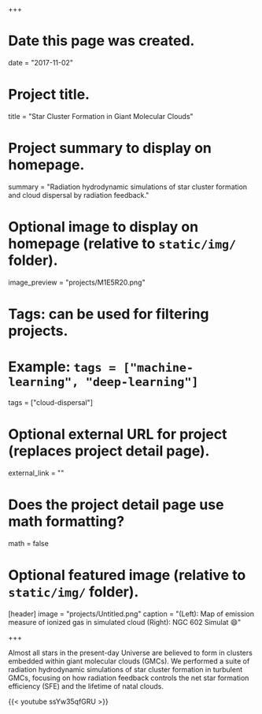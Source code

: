 +++
# Date this page was created.
date = "2017-11-02"

# Project title.
title = "Star Cluster Formation in Giant Molecular Clouds"

# Project summary to display on homepage.
summary = "Radiation hydrodynamic simulations of star cluster formation and cloud dispersal by radiation feedback."

# Optional image to display on homepage (relative to `static/img/` folder).
image_preview = "projects/M1E5R20.png"

# Tags: can be used for filtering projects.
# Example: `tags = ["machine-learning", "deep-learning"]`
tags = ["cloud-dispersal"]

# Optional external URL for project (replaces project detail page).
external_link = ""

# Does the project detail page use math formatting?
math = false

# Optional featured image (relative to `static/img/` folder).
[header]
image = "projects/Untitled.png"
caption = "(Left): Map of emission measure of ionized gas in simulated cloud (Right): NGC 602  Simulat :smile:"

+++

Almost all stars in the present-day Universe are believed to form in clusters
embedded within giant molecular clouds (GMCs). We performed a suite of radiation
hydrodynamic simulations of star cluster formation in turbulent GMCs, focusing
on how radiation feedback controls the net star formation efficiency (SFE) and
the lifetime of natal clouds.

{{< youtube ssYw35qfGRU >}}
